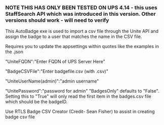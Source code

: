 ### NOTE THIS HAS ONLY BEEN TESTED ON UPS 4.14 - this uses StaffSearch API which was introduced in this version. Other versions should work - will need to verify
This AutoBadge exe is used to import a csv file through the Unite API and assign the badge to a user that matches the name in the CSV file.

Requires you to update the appsettings within quotes like the examples in the .json

   "UniteFQDN":"Enter FQDN of UPS Server Here"
   
   "BadgeCSVFile":"Enter badgefile.csv (with .csv)"
   
   "UniteUserName(admin)":"admin username"
   
   "UnitePassword":"password for admin"
   "BadgesOnly" defaults to "False".  Setting this to "True" will only read the first item in the badges.csv
   file which should be the badgeID.


Use RTLS Badge CSV Creator (Credit- Sean Fisher) to assist in creating badge csv file
